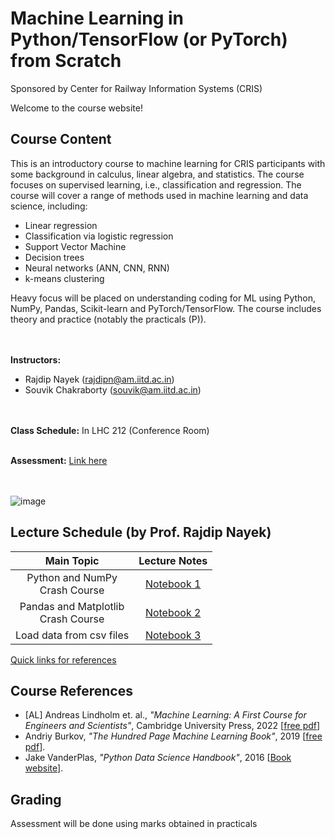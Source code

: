 # Machine Learning in Python/TensorFlow (or PyTorch) from Scratch 
Sponsored by Center for Railway Information Systems (CRIS)


Welcome to the course website!

## Course Content
This is an introductory course to machine learning for CRIS participants with some background in calculus, linear algebra, and statistics. The course focuses on supervised learning, i.e., classification and regression. The course will cover a range of methods used in machine learning and data science, including:
- Linear regression
- Classification via logistic regression
- Support Vector Machine 
- Decision trees
- Neural networks (ANN, CNN, RNN)
- k-means clustering

Heavy focus will be placed on understanding coding for ML using Python, NumPy, Pandas, Scikit-learn and PyTorch/TensorFlow.
The course includes theory and practice (notably the practicals (P)). 

<br> <br>
**Instructors:** 
* Rajdip Nayek (rajdipn@am.iitd.ac.in) 
* Souvik Chakraborty (souvik@am.iitd.ac.in)                 

<br> <br>
**Class Schedule:** In LHC 212 (Conference Room)
<br> <br>

**Assessment:** [Link here](https://docs.google.com/spreadsheets/d/1oaMR--Ofa2Eu0D2LOyaoEWSXh9rScNR0IEASY-Cl-B8/edit?usp=sharing)

<br> <br>
![image](https://github.com/coursesAM/CRIS2024/assets/109568856/4ab3910d-6044-4b56-a66f-bfb0964ba97c)





## Lecture Schedule (by Prof. Rajdip Nayek)
| Main Topic |Lecture Notes | 
|:----------------------------------------------------------:|:------------------------------:|
| Python and NumPy <br> Crash Course|  [Notebook 1](https://colab.research.google.com/drive/1MvKS3JogqtJHrBfzyFMOcOa0eVskMB4S#scrollTo=el7ocr07qte-) |
| Pandas and Matplotlib <br> Crash Course|  [Notebook 2](https://colab.research.google.com/drive/1sl88MXV_6cictN1vaSEd6J_82swB9zYt) |
| Load data from csv files |  [Notebook 3](https://colab.research.google.com/drive/1sl88MXV_6cictN1vaSEd6J_82swB9zYt) |

[Quick links for references](https://vedraiyani.github.io/notes-1/ipynb/index.html)

## Course References
* [AL] Andreas Lindholm et. al., *"Machine Learning: A First Course for Engineers and Scientists"*, Cambridge University Press, 2022 [[free pdf](http://smlbook.org/book/sml-book-draft-latest.pdf)]
* Andriy Burkov, *"The Hundred Page Machine Learning Book"*, 2019 [[free pdf](http://ema.cri-info.cm/wp-content/uploads/2019/07/2019BurkovTheHundred-pageMachineLearning.pdf)].
* Jake VanderPlas, *"Python Data Science Handbook"*, 2016 [[Book website](https://jakevdp.github.io/PythonDataScienceHandbook/index.html)].

## Grading  
Assessment will be done using marks obtained in practicals

